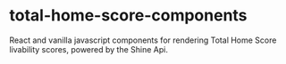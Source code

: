 # total-home-score-components
React and vanilla javascript components for rendering Total Home Score livability scores, powered by the Shine Api.
